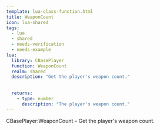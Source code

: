 ```yaml
---
template: lua-class-function.html
title: WeaponCount
icon: lua-shared
tags:
  - lua
  - shared
  - needs-verification
  - needs-example
lua:
  library: CBasePlayer
  function: WeaponCount
  realm: shared
  description: "Get the player's weapon count."
  
  
  returns:
    - type: number
      description: "The player's weapon count."
---
```


<div class="lua__search__keywords">
CBasePlayer:WeaponCount &#x2013; Get the player's weapon count.
</div>
